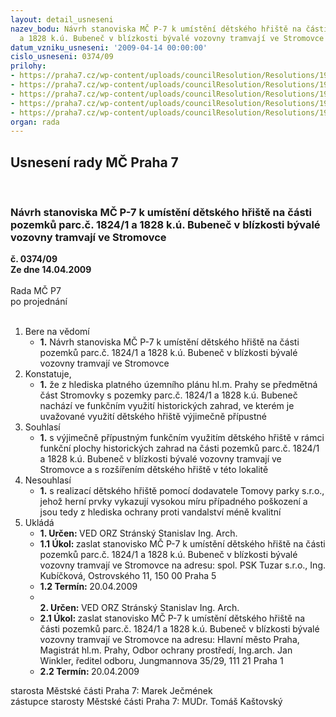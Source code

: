 ```yaml
---
layout: detail_usneseni
nazev_bodu: Návrh stanoviska MČ P-7 k umístění dětského hřiště na části pozemků parc.č.  1824/1
  a 1828 k.ú. Bubeneč v blízkosti bývalé vozovny tramvají ve Stromovce
datum_vzniku_usneseni: '2009-04-14 00:00:00'
cislo_usneseni: 0374/09
prilohy:
- https://praha7.cz/wp-content/uploads/councilResolution/Resolutions/19041/20-hri_11.doc
- https://praha7.cz/wp-content/uploads/councilResolution/Resolutions/19041/20-hri_12.doc
- https://praha7.cz/wp-content/uploads/councilResolution/Resolutions/19041/20-hri_211031.jpg
- https://praha7.cz/wp-content/uploads/councilResolution/Resolutions/19041/20-hri_31032.jpg
- https://praha7.cz/wp-content/uploads/councilResolution/Resolutions/19041/20-01_04_2009.doc
organ: rada
---
```

<div id="ucUsn_pList" class="usn">
	<span><h2>Usnesení rady MČ Praha 7 </h2>
<br></span><div class="standBody">
<span><h3>Návrh stanoviska MČ P-7 k umístění dětského hřiště na části pozemků parc.č.  1824/1 a 1828 k.ú. Bubeneč v blízkosti bývalé vozovny tramvají ve Stromovce</h3></span><div class="center">
		<strong>č. 0374/09</strong><br>
	</div>
<div class="center">
		<strong>Ze dne 14.04.2009</strong><br><br>
	</div>Rada MČ P7<br> po projednání<br><br><ol>
<li>Bere na vědomí<ul><li>
<strong>1.</strong> Návrh stanoviska MČ P-7 k umístění dětského hřiště na části pozemků parc.č.  1824/1 a 1828 k.ú. Bubeneč v blízkosti bývalé vozovny tramvají ve Stromovce</li></ul>
</li>
<li>Konstatuje,<ul><li>
<strong>1.</strong> že z hlediska platného územního plánu hl.m. Prahy se předmětná část Stromovky s pozemky parc.č. 1824/1 a 1828 k.ú. Bubeneč nachází ve funkčním využití historických zahrad, ve kterém je uvažované využití dětského hřiště výjimečně přípustné</li></ul>
</li>
<li>Souhlasí<ul><li>
<strong>1.</strong> s výjimečně přípustným funkčním využitím dětského hřiště v rámci funkční plochy historických zahrad na části pozemků parc.č. 1824/1 a 1828 k.ú. Bubeneč v blízkosti bývalé vozovny tramvají ve Stromovce a s rozšířením dětského hřiště v této lokalitě</li></ul>
</li>
<li>Nesouhlasí<ul><li>
<strong>1.</strong> s realizací dětského hřiště pomocí dodavatele Tomovy parky s.r.o., jehož herní prvky vykazují vysokou míru případného poškození a jsou tedy z hlediska ochrany proti vandalství méně kvalitní</li></ul>
</li>
<li>Ukládá<ul>
<li>
<strong>1. Určen: </strong>VED ORZ  Stránský  Stanislav Ing. Arch.</li>
<li>
<strong>1.1 Úkol: </strong>zaslat stanovisko MČ P-7 k umístění dětského hřiště na části pozemků parc.č.  1824/1 a 1828 k.ú. Bubeneč v blízkosti bývalé vozovny tramvají   ve Stromovce na adresu: spol. PSK Tuzar s.r.o., Ing. Kubíčková, Ostrovského 11, 150 00 Praha 5</li>
<li>
<strong>1.2 Termín: </strong>20.04.2009</li>
<li>
<strong><br>2. Určen: </strong>VED ORZ  Stránský  Stanislav Ing. Arch.</li>
<li>
<strong>2.1 Úkol: </strong>zaslat stanovisko MČ P-7 k umístění dětského hřiště na části pozemků parc.č. 1824/1 a 1828 k.ú. Bubeneč v blízkosti bývalé vozovny tramvají ve Stromovce na adresu: Hlavní město Praha, Magistrát hl.m. Prahy, Odbor ochrany prostředí, Ing.arch. Jan Winkler, ředitel odboru, Jungmannova 35/29, 111 21 Praha 1</li>
<li>
<strong>2.2 Termín: </strong>20.04.2009</li>
</ul>
</li>
</ol>starosta Městské části Praha 7: Marek Ječmének<br>zástupce starosty Městské části Praha 7: MUDr. Tomáš Kaštovský 
</div>
</div>